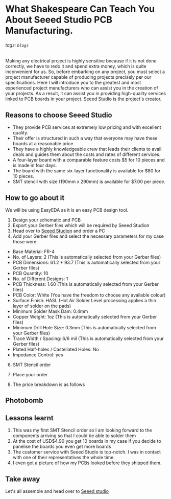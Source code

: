 # What Shakespeare Can Teach You About Seeed Studio PCB Manufacturing.

###### tags: `blogs`

Making any electrical project is highly sensitive because if it is not done correctly, we have to redo it and spend extra money, which is quite inconvenient for us. So, before embarking on any project, you must select a project manufacturer capable of producing projects precisely per our specifications. Here I will introduce you to the greatest and most experienced project manufacturers who can assist you in the creation of your projects. As a result, it can assist you in providing high-quality services linked to PCB boards in your project. Seeed Studio is the project's creator.

## Reasons to choose Seeed Studio

- They provide PCB services at extremely low pricing and with excellent quality.
- Their offer is structured in such a way that everyone may have these boards at a reasonable price.
- They have a highly knowledgeable crew that leads their clients to avail deals and guides them about the costs and rates of different services.
- A four-layer board with a comparable feature costs $5 for 10 pieces and is made in four days.
- The board with the same six-layer functionality is available for $80 for 10 pieces.
- SMT stencil with size (190mm x 290mm) is available for $7.00 per piece.

## How to go about it

We will be using EasyEDA as it is an easy PCB design tool.

1. Design your schematic and PCB
2. Export your Gerber files which will be required by Seeed Studion
3. Head over to [Seeed Studion](https://www.seeedstudio.com/fusion.html) and order a PC 
4. Add your Gerber files and select the necessary parameters for my case those were:

- Base Material: FR-4
- No. of Layers: 2 (This is automatically selected from your Gerber files)
- PCB Dimensions: 61.2 * 93.7 (This is automatically selected from your Gerber files)
- PCB Quantity: 10
- No. of Different Designs: 1
- PCB Thickness: 1.60 (This is automatically selected from your Gerber files) 
- PCB Color: White (You have the freedom to choose any available colour)
- Surface Finish: HASL (Hot Air Solder Level processing applies a thin layer of solder on the pads)
- Minimum Solder Mask Dam: 0.4mm 
- Copper Weight: 1oz (This is automatically selected from your Gerber files)
- Minimum Drill Hole Size: 0.3mm (This is automatically selected from your Gerber files)
- Trace Width / Spacing: 6/6 mil (This is automatically selected from your Gerber files)
- Plated Half-holes / Castellated Holes: No
- Impedance Control: yes

6. SMT Stencil order

8. Place your order
9. The price breakdown is as follows

## Photobomb

## Lessons learnt
1. This was my first SMT Stencil order so I am looking forward to the components arriving so that I could be able to solder them
2. At the cost of USD$4.90 you get 10 boards in my case if you decide to panelise the boards you even get more boards
3. The customer service with Seeed Studio is top-notch. I was in contact with one of their representatives the whole time.
4. I even got a picture of how my PCBs looked before they shipped them.

## Take away

Let's all assemble and head over to [Seeed studio](https://www.seeedstudio.com/fusion_pcb.html)

